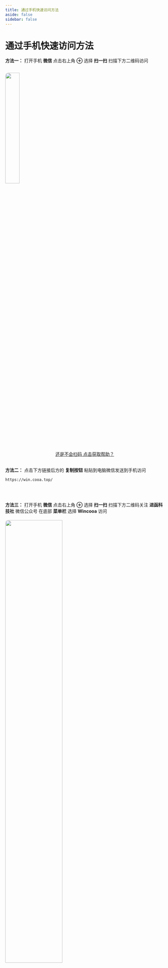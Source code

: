 ```yaml
---
title: 通过手机快速访问方法
aside: false
sidebar: false
---
```


# 通过手机快速访问方法

<style>
@media (max-width: 767px) {
    .maps {
        width: 100%;
    }
}
/* 隐藏底部 Footer */
.VPDocFooter{
    display: none;
}
</style>


**方法一：** 打开手机 **微信** 点击右上角 **&#8853;** 选择 **扫一扫** 扫描下方二维码访问

<img class="maps" src="/image/about/mobile.png" data-fancybox="gallery" width="30%" style="margin: 15px auto; border-radius: 10px;">

<span style="display:block;text-align:center;text-decoration: underline;"><a href="https://kf.qq.com/touch/wxappfaq/1208117b2mai141113jaqAnU.html?platform=14" target="_blank">还是不会扫码 点击获取帮助？</a></span><br>

**方法二：** 点击下方链接后方的 **复制按钮** 粘贴到电脑微信发送到手机访问

```LINK
https://win.cooa.top/
```

<br>
<br>

**方法三：** 打开手机 **微信** 点击右上角 **&#8853;** 选择 **扫一扫** 扫描下方二维码关注 **进函科技社** 微信公众号 在底部 **菜单栏** 选择 **Wincooa** 访问

<img class="maps" src="/img/vx.png" data-fancybox="gallery" width="60%" style="margin: 5px auto; border-radius: 10px;">
